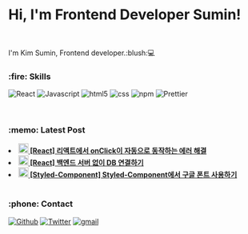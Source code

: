 <h1>Hi, I'm Frontend Developer Sumin!</h1>

<div align="">
  <br>
  <p>I'm Kim Sumin, Frontend developer.:blush:💻</p>

  <h3>:fire: Skills</h3>
  <p>
    <img alt="React" src="https://img.shields.io/badge/-React-45b8d8?style=flat-square&logo=react&logoColor=white" />
    <img alt="Javascript" src="https://img.shields.io/badge/-Javascript-F7DF1E?style=flat-square&logo=javascript&logoColor=white" />
    <img alt="html5" src="https://img.shields.io/badge/-HTML5-E34F26?style=flat-square&logo=html5&logoColor=white" />
    <img alt="css" src="https://img.shields.io/badge/-CSS3-1572B6?style=flat-square&logo=css3&logoColor=white" />
    <img alt="npm" src="https://img.shields.io/badge/-NPM-CB3837?style=flat-square&logo=npm&logoColor=white" />
    <img alt="Prettier" src="https://img.shields.io/badge/-Prettier-F7B93E?style=flat-square&logo=prettier&logoColor=white" />
   
  </p>
  
  <br>
  
  <h3>:memo: Latest Post</h3>
  <li>
    <a href="https://ksumin-dev.tistory.com/136"><b><img src="https://emojipedia-us.s3.dualstack.us-west-1.amazonaws.com/thumbs/240/apple/237/fire_1f525.png" width="20" alt="new" /> [React] 리액트에서 onClick이 자동으로 동작하는 에러 해결 </b></a><br/>
  </li>
  <li>
    <a href="https://ksumin-dev.tistory.com/135"><b><img src="https://emojipedia-us.s3.dualstack.us-west-1.amazonaws.com/thumbs/240/apple/237/fire_1f525.png" width="20" alt="new" /> [React] 백엔드 서버 없이 DB 연결하기  </b></a><br/>
  </li>
  <li>
    <a href="https://ksumin-dev.tistory.com/134"><b><img src="https://emojipedia-us.s3.dualstack.us-west-1.amazonaws.com/thumbs/240/apple/237/fire_1f525.png" width="20" alt="new" /> [Styled-Component] Styled-Component에서 구글 폰트 사용하기 </b></a><br/>
  </li>
  
  <br>
  
  <h3>:phone: Contact</h3>
  <p>
    <a href="https://github.com/5Suminsss2" target="_blank"><img alt="Github" src="https://img.shields.io/badge/GitHub-%2312100E.svg?&style=for-the-badge&logo=Github&logoColor=white" /></a> 
    <a href="https://ksumin-dev.tistory.com/" target="_blank"><img alt="Twitter" src="https://img.shields.io/badge/tistory-FF7143.svg?&style=for-the-badge&logo=pencil&logoColor=white" /></a>
    <a href="mailto:"sumin.kim.dev@google.com"><img alt="gmail" src="https://img.shields.io/badge/gmail-4285F4.svg?&style=for-the-badge&logo=gmail&logoColor=white" /></a>
  </p>
  
  <br>
  
</div>
